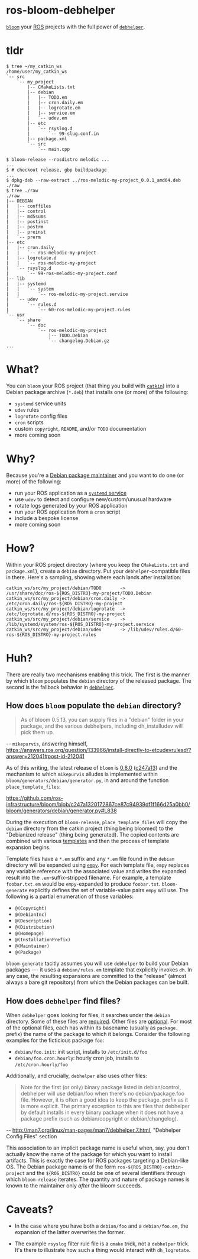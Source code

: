 ros-bloom-debhelper
===================

[`bloom`][bloom] your [ROS][ros] projects with the full power of
[`debhelper`][debhelper].

# tldr

    $ tree ~/my_catkin_ws
    /home/user/my_catkin_ws
    `-- src
        `-- my_project
            |-- CMakeLists.txt
            |-- debian
            |   |-- TODO.em
            |   |-- cron.daily.em
            |   |-- logrotate.em
            |   |-- service.em
            |   `-- udev.em
            |-- etc
            |   `-- rsyslog.d
            |       `-- 99-slug.conf.in
            |-- package.xml
            `-- src
                `-- main.cpp

    $ bloom-release --rosdistro melodic ...
    ...
    $ # checkout release, gbp buildpackage
    ...
    $ dpkg-deb --raw-extract ../ros-melodic-my-project_0.0.1_amd64.deb ./raw
    $ tree ./raw
    ./raw
    |-- DEBIAN
    |   |-- conffiles
    |   |-- control
    |   |-- md5sums
    |   |-- postinst
    |   |-- postrm
    |   |-- preinst
    |   `-- prerm
    |-- etc
    |   |-- cron.daily
    |   |   `-- ros-melodic-my-project
    |   |-- logrotate.d
    |   |   `-- ros-melodic-my-project
    |   `-- rsyslog.d
    |       `-- 99-ros-melodic-my-project.conf
    |-- lib
    |   |-- systemd
    |   |   `-- system
    |   |       `-- ros-melodic-my-project.service
    |   `-- udev
    |       `-- rules.d
    |           `-- 60-ros-melodic-my-project.rules
    `-- usr
        `-- share
            `-- doc
                `-- ros-melodic-my-project
                    |-- TODO.Debian
                    `-- changelog.Debian.gz
    ...

# What?

You can `bloom` your ROS project (that thing you build with [`catkin`][catkin])
into a Debian package archive (`*.deb`) that installs one (or more) of the
following:

* `systemd` service units
* `udev` rules
* `logrotate` config files
* `cron` scripts
* custom `copyright`, `README`, and/or `TODO` documentation
* more coming soon

# Why?

Because you're a [Debian package maintainer][debmaintguide] and you want to do
one (or more) of the following:

* run your ROS application as a [`systemd` service][systemdservice]
* use `udev` to detect and configure new/custom/unusual hardware
* rotate logs generated by your ROS application
* run your ROS application from a `cron` script
* include a bespoke license
* more coming soon

# How?

Within your ROS project directory (where you keep the `CMakeLists.txt` and
`package.xml`), create a `debian` directory. Put your `debhelper`-compatible
files in there. Here's a sampling, showing where each lands after installation:

    catkin_ws/src/my_project/debian/TODO       -> /usr/share/doc/ros-${ROS_DISTRO}-my-project/TODO.Debian
    catkin_ws/src/my_project/debian/cron.daily -> /etc/cron.daily/ros-${ROS_DISTRO}-my-project
    catkin_ws/src/my_project/debian/logrotate  -> /etc/logrotate.d/ros-${ROS_DISTRO}-my-project
    catkin_ws/src/my_project/debian/service    -> /lib/systemd/system/ros-${ROS_DISTRO}-my-project.service
    catkin_ws/src/my_project/debian/udev       -> /lib/udev/rules.d/60-ros-${ROS_DISTRO}-my-project.rules

# Huh?

There are really two mechanisms enabling this trick. The first is the manner by
which `bloom` populates the `debian` directory of the released package. The
second is the fallback behavior in [`debhelper`][debhelper].

## How does `bloom` populate the `debian` directory?

> As of bloom 0.5.13, you can supply files in a "debian" folder in your
> package, and the various debhelpers, including dh_installudev will pick them
> up.

-- `mikepurvis`, answering himself,
https://answers.ros.org/question/133966/install-directly-to-etcudevrulesd/?answer=212041#post-id-212041

As of this writing, the latest release of `bloom` is [0.8.0][bloom-0.8.0]
([c247a13](https://github.com/ros-infrastructure/bloom/commit/c247a1320172867ce87c94939df1f166d25a0bb0))
and the mechanism to which `mikepurvis` alludes is implemented within
`bloom/generators/debian/generator.py`, in and around the function
`place_template_files`:

https://github.com/ros-infrastructure/bloom/blob/c247a1320172867ce87c94939df1f166d25a0bb0/bloom/generators/debian/generator.py#L838

During the execution of `bloom-release`, `place_template_files` will copy the
`debian` directory from the catkin project (thing being bloomed) to the
"Debianized release" (thing being generated). The copied contents are combined
with various
[templates](https://github.com/ros-infrastructure/bloom/tree/master/bloom/generators/debian/templates)
and then the process of template expansion begins.

Template files have a `*.em` suffix and any `*.em` file found in the `debian`
directory will be expanded using [`empy`][empy]. For each template file, `empy`
replaces any variable reference with the associated value and writes the
expanded result into the `.em`-suffix-stripped filename. For example, a
template `foobar.txt.em` would be `empy`-expanded to produce
`foobar.txt`. `bloom-generate` explicitly defines the set of variable-value
pairs `empy` will use. The following is a partial enumeration of those
variables:

* `@(Copyright)`
* `@(DebianInc)`
* `@(Description)`
* `@(Distribution)`
* `@(Homepage)`
* `@(InstallationPrefix)`
* `@(Maintainer)`
* `@(Package)`

`bloom-generate` tacitly assumes you will use `debhelper` to build your Debian
packages --- it uses a `debian/rules.em` template that explicitly invokes
`dh`. In any case, the resulting expansions are committed to the "release"
(almost always a bare git repository) from which the Debian packages can be
built.

## How does `debhelper` find files?

When `debhelper` goes looking for files, it searches under the `debian`
directory. Some of these files are [required][dreq]. Other files are
[optional][dother]. For most of the optional files, each has within its
basename (usually as `package.` prefix) the name of the package to which it
belongs. Consider the following examples for the ficticious package `foo`:

* `debian/foo.init`: init script, installs to `/etc/init.d/foo`
* `debian/foo.cron.hourly`: hourly cron job, installs to `/etc/cron.hourly/foo`

[dreq]:https://www.debian.org/doc/manuals/maint-guide/dreq.en.html
[dother]:https://www.debian.org/doc/manuals/maint-guide/dother.en.html

Additionally, and crucially, `debhelper` also uses other files:

> Note for the first (or only) binary package listed in debian/control,
> debhelper will use debian/foo when there's no debian/package.foo
> file. However, it is often a good idea to keep the package. prefix as it is
> more explicit. The primary exception to this are files that debhelper by
> default installs in every binary package when it does not have a package
> prefix (such as debian/copyright or debian/changelog).

-- http://man7.org/linux/man-pages/man7/debhelper.7.html, "Debhelper Config Files" section

This association to an implicit package name is useful when, say, you don't
actually know the name of the package for which you want to install
artifacts. This is exactly the case for ROS packages targeting a Debian-like
OS. The Debian package name is of the form `ros-${ROS_DISTRO}-catkin-project`
and the `${ROS_DISTRO}` could be one of several identifiers through which
`bloom-release` iterates. The quantity and nature of package names is known to
the maintainer only _after_ the bloom succeeds.

# Caveats?

* In the case where you have both a `debian/foo` and a `debian/foo.em`, the
  expansion of the latter overwrites the former.
  
* The example `rsyslog` filter rule file is a `cmake` trick, not a `debhelper`
  trick. It's there to illustrate how such a thing would interact with
  `dh_logrotate`.


[bloom-0.8.0]:https://github.com/ros-infrastructure/bloom/releases/tag/0.8.0
[bloom]:https://github.com/ros-infrastructure/bloom
[bloomgendeb]:https://github.com/ros-infrastructure/bloom/blob/master/bloom/generators/debian/generator.py
[catkin]:https://github.com/ros/catkin
[debhelper]:https://salsa.debian.org/debian/debhelper
[debmaintguide]:https://www.debian.org/doc/manuals/maint-guide/
[empy]:http://www.alcyone.com/software/empy/
[ros]:https://www.ros.org/
[systemdservice]:https://www.freedesktop.org/software/systemd/man/systemd.service.html
[udev]:http://man7.org/linux/man-pages/man7/udev.7.html

